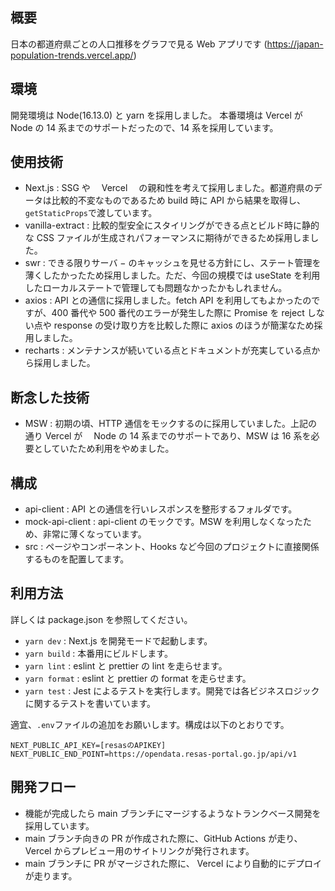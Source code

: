 ## 概要

日本の都道府県ごとの人口推移をグラフで見る Web アプリです
(https://japan-population-trends.vercel.app/)

## 環境

開発環境は Node(16.13.0) と yarn を採用しました。
本番環境は Vercel が Node の 14 系までのサポートだったので、14 系を採用しています。

## 使用技術

- Next.js : SSG や　 Vercel 　の親和性を考えて採用しました。都道府県のデータは比較的不変なものであるため build 時に API から結果を取得し、`getStaticProps`で渡しています。
- vanilla-extract : 比較的型安全にスタイリングができる点とビルド時に静的な CSS ファイルが生成されパフォーマンスに期待ができるため採用しました。
- swr : できる限りサーバ − のキャッシュを見せる方針にし、ステート管理を薄くしたかったため採用しました。ただ、今回の規模では useState を利用したローカルステートで管理しても問題なかったかもしれません。
- axios : API との通信に採用しました。fetch API を利用してもよかったのですが、400 番代や 500 番代のエラーが発生した際に Promise を reject しない点や response の受け取り方を比較した際に axios のほうが簡潔なため採用しました。
- recharts : メンテナンスが続いている点とドキュメントが充実している点から採用しました。

## 断念した技術

- MSW : 初期の頃、HTTP 通信をモックするのに採用していました。上記の通り Vercel が　 Node の 14 系までのサポートであり、MSW は 16 系を必要としていたため利用をやめました。

## 構成

- api-client : API との通信を行いレスポンスを整形するフォルダです。
- mock-api-client : api-client のモックです。MSW を利用しなくなったため、非常に薄くなっています。
- src : ページやコンポーネント、Hooks など今回のプロジェクトに直接関係するものを配置してます。

## 利用方法

詳しくは package.json を参照してください。

- `yarn dev` : Next.js を開発モードで起動します。
- `yarn build` : 本番用にビルドします。
- `yarn lint` : eslint と prettier の lint を走らせます。
- `yarn format` : eslint と prettier の format を走らせます。
- `yarn test` : Jest によるテストを実行します。開発では各ビジネスロジックに関するテストを書いています。

適宜、`.env`ファイルの追加をお願いします。構成は以下のとおりです。

```
NEXT_PUBLIC_API_KEY=[resasのAPIKEY]
NEXT_PUBLIC_END_POINT=https://opendata.resas-portal.go.jp/api/v1

```

## 開発フロー

- 機能が完成したら main ブランチにマージするようなトランクベース開発を採用しています。
- main ブランチ向きの PR が作成された際に、GitHub Actions が走り、Vercel からプレビュー用のサイトリンクが発行されます。
- main ブランチに PR がマージされた際に、 Vercel により自動的にデプロイが走ります。
